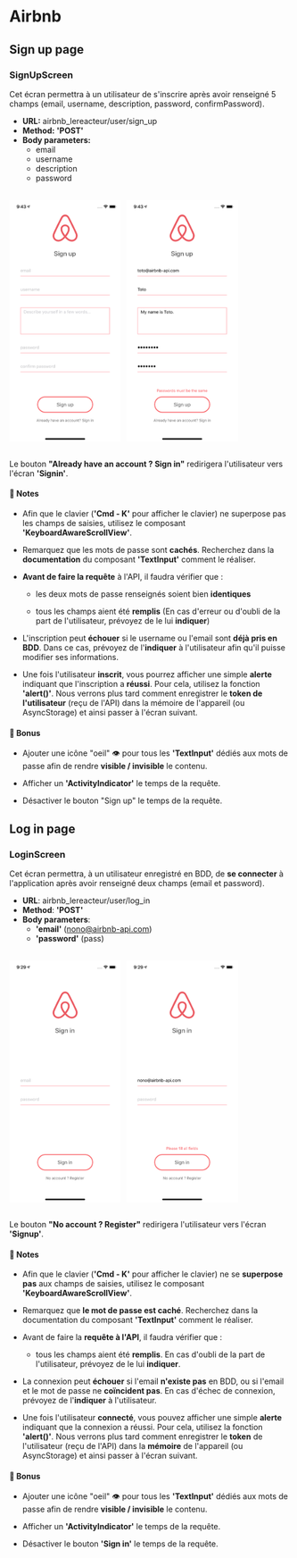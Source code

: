 # Airbnb

## Sign up page

### SignUpScreen

Cet écran permettra à un utilisateur de s'inscrire après avoir renseigné 5 champs (email, username, description, password, confirmPassword).

- **URL:** airbnb_lereacteur/user/sign_up
- **Method:** **'POST'**
- **Body parameters:**
  - email
  - username
  - description
  - password

<br>

<div style="display: flex; gap: 10px; width: 200px">
    <img src="./assets/screenshots/signup01.png" style="width"/>
    <img src="./assets/screenshots/signup02.png"/>
</div>

<br>

Le bouton **"Already have an account ? Sign in"** redirigera l'utilisateur vers l'écran **'Signin'**.

#### 📌 Notes

- Afin que le clavier (**'Cmd - K'** pour afficher le clavier) ne superpose pas les champs de saisies, utilisez le composant **'KeyboardAwareScrollView'**.

- Remarquez que les mots de passe sont **cachés**. Recherchez dans la **documentation** du composant **'TextInput'** comment le réaliser.

- **Avant de faire la requête** à l'API, il faudra vérifier que :

  - les deux mots de passe renseignés soient bien **identiques**

  - tous les champs aient été **remplis** (En cas d'erreur ou d'oubli de la part de l'utilisateur, prévoyez de le lui **indiquer**)

- L'inscription peut **échouer** si le username ou l'email sont **déjà pris en BDD**. Dans ce cas, prévoyez de l'**indiquer** à l'utilisateur afin qu'il puisse modifier ses informations.

- Une fois l'utilisateur **inscrit**, vous pourrez afficher une simple **alerte** indiquant que l'inscription a **réussi**. Pour cela, utilisez la fonction **'alert()'**. Nous verrons plus tard comment enregistrer le **token de l'utilisateur** (reçu de l'API) dans la mémoire de l'appareil (ou AsyncStorage) et ainsi passer à l'écran suivant.

#### 🚀 Bonus

- Ajouter une icône "oeil" 👁 pour tous les **'TextInput'** dédiés aux mots de passe afin de rendre **visible / invisible** le contenu.

- Afficher un **'ActivityIndicator'** le temps de la requête.

- Désactiver le bouton "Sign up" le temps de la requête.

## Log in page

### LoginScreen

Cet écran permettra, à un utilisateur enregistré en BDD, de **se connecter** à l'application après avoir renseigné deux champs (email et password).

- **URL**: airbnb_lereacteur/user/log_in
- **Method**: **'POST'**
- **Body parameters**:
  - **'email'** (nono@airbnb-api.com)
  - **'password'** (pass)

<br>

<div style="display: flex; gap: 10px; width: 200px">
    <img src="./assets/screenshots/login01.png" style="width"/>
    <img src="./assets/screenshots/login02.png"/>
</div>

<br>

Le bouton **"No account ? Register"** redirigera l'utilisateur vers l'écran **'Signup'**.

#### 📌 Notes

- Afin que le clavier (**'Cmd - K'** pour afficher le clavier) ne se **superpose pas** aux champs de saisies, utilisez le composant **'KeyboardAwareScrollView'**.

- Remarquez que **le mot de passe est caché**. Recherchez dans la documentation du composant **'TextInput'** comment le réaliser.

- Avant de faire la **requête à l'API**, il faudra vérifier que :

  - tous les champs aient été **remplis**. En cas d'oubli de la part de l'utilisateur, prévoyez de le lui **indiquer**.

- La connexion peut **échouer** si l'email **n'existe pas** en BDD, ou si l'email et le mot de passe ne **coïncident pas**. En cas d'échec de connexion, prévoyez de l'**indiquer** à l'utilisateur.

- Une fois l'utilisateur **connecté**, vous pouvez afficher une simple **alerte** indiquant que la connexion a réussi. Pour cela, utilisez la fonction **'alert()'**. Nous verrons plus tard comment enregistrer le **token** de l'utilisateur (reçu de l'API) dans la **mémoire** de l'appareil (ou AsyncStorage) et ainsi passer à l'écran suivant.

#### 🚀 Bonus

- Ajouter une icône "oeil" 👁 pour tous les **'TextInput'** dédiés aux mots de passe afin de rendre **visible / invisible** le contenu.

- Afficher un **'ActivityIndicator'** le temps de la requête.

- Désactiver le bouton **'Sign in'** le temps de la requête.
